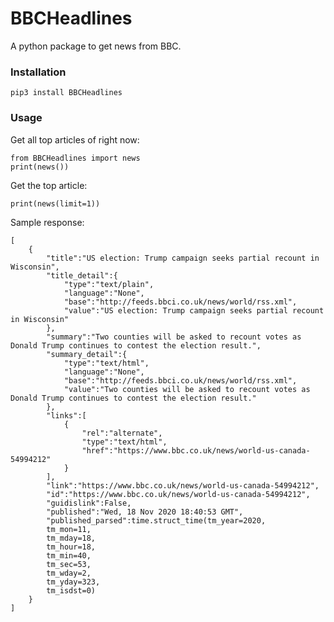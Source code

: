 # BBCHeadlines
A python package to get news from BBC.

### Installation

    pip3 install BBCHeadlines

### Usage
Get all top articles of right now:

    from BBCHeadlines import news
    print(news())

Get the top article:

    print(news(limit=1))

Sample response:

    [
        {
            "title":"US election: Trump campaign seeks partial recount in Wisconsin",
            "title_detail":{
                "type":"text/plain",
                "language":"None",
                "base":"http://feeds.bbci.co.uk/news/world/rss.xml",
                "value":"US election: Trump campaign seeks partial recount in Wisconsin"
            },
            "summary":"Two counties will be asked to recount votes as Donald Trump continues to contest the election result.",
            "summary_detail":{
                "type":"text/html",
                "language":"None",
                "base":"http://feeds.bbci.co.uk/news/world/rss.xml",
                "value":"Two counties will be asked to recount votes as Donald Trump continues to contest the election result."
            },
            "links":[
                {
                    "rel":"alternate",
                    "type":"text/html",
                    "href":"https://www.bbc.co.uk/news/world-us-canada-54994212"
                }
            ],
            "link":"https://www.bbc.co.uk/news/world-us-canada-54994212",
            "id":"https://www.bbc.co.uk/news/world-us-canada-54994212",
            "guidislink":False,
            "published":"Wed, 18 Nov 2020 18:40:53 GMT",
            "published_parsed":time.struct_time(tm_year=2020,
            tm_mon=11,
            tm_mday=18,
            tm_hour=18,
            tm_min=40,
            tm_sec=53,
            tm_wday=2,
            tm_yday=323,
            tm_isdst=0)
        }
    ]